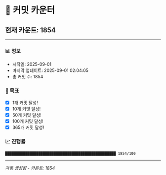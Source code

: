# 🔢 커밋 카운터

## 현재 카운트: 1854

---

### 📊 정보
- 시작일: 2025-09-01
- 마지막 업데이트: 2025-09-01 02:04:05
- 총 커밋 수: 1854

### 🎯 목표
- [x] 1개 커밋 달성!
- [x] 10개 커밋 달성!
- [x] 50개 커밋 달성!
- [x] 100개 커밋 달성!
- [x] 365개 커밋 달성!

### 📈 진행률
```
██████████████████████████████████████████████████ 1854/100
```

---
*자동 생성됨 - 카운트: 1854*
